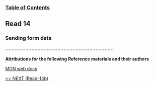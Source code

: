 ### [Table of Contents](https://wondwosentsige.github.io/code-301-reading-notes/Home)

## Read 14

### Sending form data






































=====================================

__Attributions for the following Reference materials and their authors__


[MDN web docs](https://developer.mozilla.org/en-US/docs/Learn/Forms/Sending_and_retrieving_form_data)






[>> NEXT (Read-14b)](https://wondwosentsige.github.io/code-301-reading-notes/class-14b)